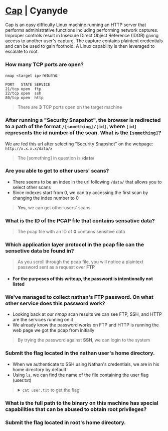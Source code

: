 [Cap](https://app.hackthebox.com/machines/Cap) | Cyanyde
========================================================

Cap is an easy difficulty Linux machine running an HTTP server that performs administrative functions including performing network captures. Improper controls result in Insecure Direct Object Reference (IDOR) giving access to another user's capture. The capture contains plaintext credentials and can be used to gain foothold. A Linux capability is then leveraged to escalate to root.

### How many TCP ports are open?

<code>nmap \<target ip></code> returns:

```
PORT   STATE SERVICE
21/tcp open  ftp
22/tcp open  ssh
80/tcp open  http
```

> There are **3** TCP ports open on the target machine

### After running a "Security Snapshot", the browser is redirected to a path of the format `/[something]/[id]`, where `[id]` represents the id number of the scan. What is the `[something]`?

We are fed this url after selecting "Security Snapshot" on the webpage: `http://x.x.x.x/data/x`

> The [something] in question is /**data**/

### Are you able to get to other users' scans?

- There seems to be an index in the url following `/data/` that allows you to select other scans
- Since indexes start from 0, we can try accessing the first scan by changing the index number to 0

> **Yes**, we can get other users' scans

### What is the ID of the PCAP file that contains sensative data?

> The pcap file with an ID of **0** contains sensitive data

### Which application layer protocol in the pcap file can the sensetive data be found in?

> As you scroll through the pcap file, you will notice a plaintext password sent as a request over **FTP**

- #### For the purposes of this writeup, the password is intentionally not listed

### We've managed to collect nathan's FTP password. On what other service does this password work?

- Looking back at our *nmap* scan results we can see FTP, SSH, and HTTP are the services running on it
- We already know the password works on FTP and HTTP is running the web page we got the pcap from initially

> By trying the password against **SSH**, we can login to the system

### Submit the flag located in the nathan user's home directory.

- When we authenticate to SSH using Nathan's credentials, we are in his home directory by default
- Using `ls`, we can find the name of the file containing the user flag (user.txt)

>  <details><summary><code>cat user.txt</code> to get the flag: </summary>3fdaedf7b90fc1afaf506f4a759d9609</details>

### What is the full path to the binary on this machine has special capabilities that can be abused to obtain root privileges?

### Submit the flag located in root's home directory.
